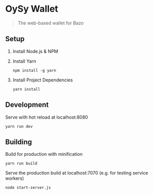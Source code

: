 # OySy Wallet

> The web-based wallet for Bazo


## Setup

  1. Install Node.js & NPM
  2. Install Yarn

         npm install -g yarn

  3. Install Project Dependencies

         yarn install

## Development

Serve with hot reload at localhost:8080

    yarn run dev

## Building

Build for production with minification

    yarn run build

Serve the production build at localhost:7070 (e.g. for testing service workers)

    node start-server.js
